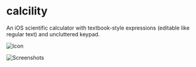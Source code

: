 # calcility
An iOS scientific calculator with textbook-style expressions (editable like regular text) and uncluttered keypad.
  
![Icon](https://github.com/dingcurie/calcility/blob/3da48f22d4b3bffdac8d6a25cb64e19abcd1c527/artwork/App%20Icon/Web/Calcility120.jpg)
  
![Screenshots](https://github.com/dingcurie/calcility/blob/aea7768e3021eae053ac5e1a9409a2df9d415d58/artwork/Screenshots/web.jpg)
